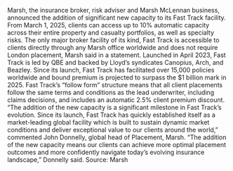 Marsh, the insurance broker, risk adviser and Marsh McLennan business, announced the addition of significant new capacity to its Fast Track facility. From March 1, 2025, clients can access up to 10% automatic capacity across their entire property and casualty portfolios, as well as specialty risks.
The only major broker facility of its kind, Fast Track is accessible to clients directly through any Marsh office worldwide and does not require London placement, Marsh said in a statement.
Launched in April 2023, Fast Track is led by QBE and backed by Lloyd’s syndicates Canopius, Arch, and Beazley. Since its launch, Fast Track has facilitated over 15,000 policies worldwide and bound premium is projected to surpass the $1 billion mark in 2025.
Fast Track’s “follow form” structure means that all client placements follow the same terms and conditions as the lead underwriter, including claims decisions, and includes an automatic 2.5% client premium discount.
“The addition of the new capacity is a significant milestone in Fast Track’s evolution. Since its launch, Fast Track has quickly established itself as a market-leading global facility which is built to sustain dynamic market conditions and deliver exceptional value to our clients around the world,” commented John Donnelly, global head of Placement, Marsh.
“The addition of the new capacity means our clients can achieve more optimal placement outcomes and more confidently navigate today’s evolving insurance landscape,” Donnelly said.
Source: Marsh